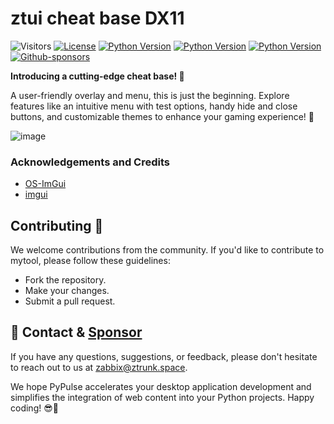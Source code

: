 # ztui cheat base DX11
![Visitors](https://api.visitorbadge.io/api/visitors?path=https%3A%2F%2Fgithub.com%2Fzabbix-byte%2Fztui%2F&countColor=%23263759)
[![License](https://img.shields.io/badge/License-MIT-blue.svg?style=for-the-badge&logo=windows&logoColor=white)](https://opensource.org/licenses/MIT)
[![Python Version](https://img.shields.io/badge/C++20-blue?style=for-the-badge&logo=windows&logoColor=white)](https://www.python.org/downloads/)
[![Python Version](https://img.shields.io/badge/x64-blue?style=for-the-badge&logo=windows&logoColor=white)](https://www.python.org/downloads/)
[![Python Version](https://img.shields.io/badge/Windows-blue?style=for-the-badge&logo=windows&logoColor=white)](https://www.python.org/downloads/)
[![Github-sponsors](https://img.shields.io/badge/sponsor-30363D?style=for-the-badge&logo=GitHub-Sponsors&logoColor=white)](https://github.com/sponsors/zabbix-byte)

**Introducing a cutting-edge cheat base! 🌟**

A user-friendly overlay and menu, this is just the beginning. Explore features like an intuitive menu with test options, handy hide and close buttons, and customizable themes to enhance your gaming experience! 🚀

![image](https://github.com/zabbix-byte/ztui/assets/67012651/333f5ae7-8a6c-4c8c-bfd4-a6e7a0ccaaae)

### Acknowledgements and Credits
 - [OS-ImGui](https://github.com/TKazer/OS-ImGui)
 - [imgui](https://github.com/ocornut/imgui)
     
## Contributing 🤝
We welcome contributions from the community. If you'd like to contribute to mytool, please follow these guidelines:

- Fork the repository.
- Make your changes.
- Submit a pull request.

## 💌 Contact & [Sponsor](https://github.com/sponsors/zabbix-byte)

If you have any questions, suggestions, or feedback, please don't hesitate to reach out to us at [zabbix@ztrunk.space](mailto:zabbix@ztrunk.space).

We hope PyPulse accelerates your desktop application development and simplifies the integration of web content into your Python projects. Happy coding! 😎🚀
